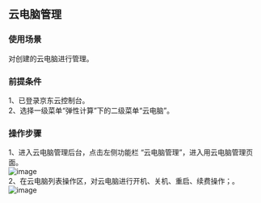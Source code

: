 ## 云电脑管理
### 使用场景
对创建的云电脑进行管理。<br>
### 前提条件
1、已登录京东云控制台。<br>
2、选择一级菜单“弹性计算”下的二级菜单“云电脑”。<br>
### 操作步骤
1、进入云电脑管理后台，点击左侧功能栏  “云电脑管理”，进入用云电脑管理页面。<br>
![image](https://user-images.githubusercontent.com/103625856/172816450-9cebd6a7-f129-4bd3-987b-8079181963a3.png)<br>
2、在云电脑列表操作区，对云电脑进行开机、关机、重启、续费操作；。<br>
![image](https://user-images.githubusercontent.com/103625856/172818573-02ef2e1d-0ed1-4004-b488-af2483894f0a.png)<br>


